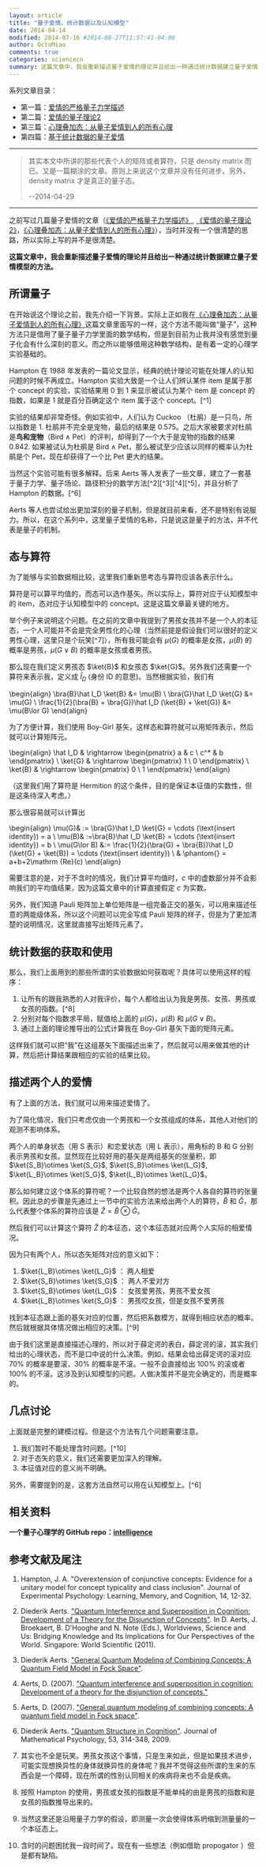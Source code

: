 ```yaml
---
layout: article
title: "量子爱情，统计数据以及认知模型"
date: 2014-04-14
modified: 2014-07-16 #2014-08-27T11:57:41-04:00
author: OctoMiao
comments: true
categories: sciencecn
summary: 这篇文章中，我会重新描述量子爱情的理论并且给出一种通过统计数据建立量子爱情模型的方法。
---
```



系列文章目录：

* 第一篇：[爱情的严格量子力学描述](/sciencecn/quantum-love/)
* 第二篇：[爱情的量子理论2](/sciencecn/quantum-love-2/)
* 第三篇：[心理叠加态：从量子爱情到人的所有心理](/sciencecn/from-quantum-love-to-quantum-psychology/)
* 第四篇：[基于统计数据的量子爱情](/sciencecn/quantum-psychology-cognition-and-statistics/)


-----

> 其实本文中所讲的那些代表个人的矩阵或者算符，只是 density matrix 而已。又是一篇糊涂的文章。原则上来说这个文章并没有任何进步。另外，density matrix 才是真正的量子态。
>
> --2014-04-29

-----


之前写过几篇量子爱情的文章（[《爱情的严格量子力学描述》](/sciencecn/quantum-love/), [《爱情的量子理论2》](/sciencecn/quantum-love-2/)，[《心理叠加态：从量子爱情到人的所有心理》](/sciencecn/from-quantum-love-to-quantum-psychology/)），当时并没有一个很清楚的思路，所以实际上写的并不是很清楚。

**这篇文章中，我会重新描述量子爱情的理论并且给出一种通过统计数据建立量子爱情模型的方法。**

## 所谓量子

在开始说这个理论之前，我先介绍一下背景。实际上正如我在[《心理叠加态：从量子爱情到人的所有心理》](/sciencecn/from-quantum-love-to-quantum-psychology/)这篇文章里面写的一样，这个方法不能叫做“量子”，这种方法只是借用了量子量子力学里面的数学结构，但是到目前为止我并没有感觉到量子化会有什么深刻的意义。而之所以能够借用这种数学结构，是有着一定的心理学实验基础的。

Hampton 在 1988 年发表的一篇论文显示，经典的统计理论可能在处理人的认知问题的时候不再成立。Hampton 实验大致是一个让人们辨认某件 item 是属于那个 concept 的实验，实验结果用 0 到 1 来显示被试认为某个 item 是 concept 的指数，如果是 1 就是百分百确定这个 item 属于这个 concept。[^1]

实验的结果却非常奇怪。例如实验中，人们认为 Cuckoo （杜鹃）是一只鸟，所以指数是 1\. 杜鹃并不完全是宠物，最后的结果是 0.575。之后大家被要求对杜鹃是**鸟和宠物**（Bird $\land$ Pet）的评判，却得到了一个大于是宠物的指数的结果 0.842\. 如果被试认为杜鹃是 Bird $\land$ Pet，那么被试至少应该以同样的概率认为杜鹃是个 Pet，现在却获得了一个比 Pet 更大的结果。

当然这个实验可能有很多解释。后来 Aerts 等人发表了一些文章，建立了一套基于量子力学、量子场论、路径积分的数学方法[^2][^3][^4][^5]，并且分析了 Hampton 的数据。[^6]

Aerts 等人也尝试给出更加深刻的量子机制，但是就目前来看，还不是特别有说服力。所以，在这个系列中，这里量子爱情的名称，只是说这是量子的方法，并不代表是量子的机制。

## 态与算符

为了能够与实验数据相比较，这里我们重新思考态与算符应该各表示什么。

算符是可以算平均值的，而态可以选作基矢。所以实际上，算符对应于认知模型中的 item，态对应于认知模型中的 concept。这是这篇文章最关键的地方。

举个例子来说明这个问题。在之前的文章中我提到了男孩女孩并不是一个人的本征态，一个人可能并不会是完全男性化的心理（当然前提是假设我们可以很好的定义男性心理，这里只是个玩笑[^7]），所有我可能会有 $\mu(G)$ 的概率是女孩，$\mu(B)$ 的概率是男孩，$\mu(G\lor B)$ 的概率是女孩或者男孩。

那么现在我们定义男孩态 $\ket{B}$ 和女孩态 $\ket{G}$。另外我们还需要一个算符来表示我，定义成 $\hat I_D$ (身份 ID 的意思)。当然根据实验，我们有

\begin{align} \bra{B}\hat I_D \ket{B} &= \mu(B) \\ \bra{G}\hat I_D \ket{G} &= \mu(G) \\ \frac{1}{2}(\bra{B} + \bra{G})\hat I_D (\ket{B} + \ket{G}) &= \mu(B\lor G) \end{align}

为了方便计算，我们使用 Boy-Girl 基矢，这样态和算符就可以用矩阵表示，然后就可以计算矩阵元。

\begin{align} \hat I_D & \rightarrow \begin{pmatrix} a & c \\ c^* & b \end{pmatrix} \\ \ket{G} & \rightarrow \begin{pmatrix} 1 \\ 0 \end{pmatrix} \\ \ket{B} & \rightarrow \begin{pmatrix} 0 \\ 1 \end{pmatrix} \end{align}

（这里我们用了算符是 Hermition 的这个条件，目的是保证本征值的实数性，但是这条待深入考虑。）

那么很容易就可以计算出

\begin{align} \mu(G)& := \bra{G}\hat I_D \ket{G} = \cdots (\text{insert identity}) = a \\ \mu(B)& :=\bra{B}\hat I_D \ket{B} = \cdots (\text{insert identity}) = b \\ \mu(G\lor B) &:= \frac{1}{2}(\bra{G} + \bra{B})\hat I_D (\ket{G} + \ket{B}) = \cdots (\text{insert identity}) \\ & \phantom{} = a+b+2\mathrm {Re}(c) \end{align}

需要注意的是，对于不含时的情况，我们计算平均值时，$c$ 中的虚数部分并不会影响我们的平均值结果，因为这篇文章中的计算直接假定 $c$ 为实数。

另外，我们知道 Pauli 矩阵加上单位矩阵是一组完备正交的基矢，可以用来描述任意的两能级体系，所以这个问题可以完全写成 Pauli 矩阵的样子，但是为了更加清楚的说明情况，这里就直接写出矩阵元素了。

## 统计数据的获取和使用

那么，我们上面用到的那些所谓的实验数据如何获取呢？具体可以使用这样的程序：

1. 让所有的跟我熟悉的人对我评价，每个人都给出认为我是男孩、女孩、男孩或女孩的指数。[^8]
2. 分别对每个指数求平局，赋值给上面的 $\mu(G)$，$\mu(B)$ 和 $\mu(G\lor B)$。
3. 通过上面的理论推导出的公式计算我在 Boy-Girl 基矢下面的矩阵元素。

这样我们就可以把“我”在这组基矢下面描述出来了，然后就可以用来做其他的计算，然后把计算结果跟相应的实验的结果比较。

## 描述两个人的爱情

有了上面的方法，我们就可以用来描述爱情了。

为了简化情况，我们只考虑仅由一个男孩和一个女孩组成的体系，其他人对他们的观测不影响体系。

两个人的单身状态（用 S 表示）和恋爱状态（用 L 表示），用角标的 B 和 G 分别表示男孩和女孩。显然现在比较好用的基矢是两组基矢的张量积，即 $\ket{S_B}\otimes \ket{S_G}$, $\ket{S_B}\otimes \ket{L_G}$, $\ket{L_B}\otimes \ket{S_G}$, $\ket{L_B}\otimes \ket{L_G}$。

那么如何建立这个体系的算符呢？一个比较自然的想法是两个人各自的算符的张量积。因此总的步骤是先通过上一节中的实验方法来给出两个人的算符，$\hat B$ 和 $\hat G$，那么代表整个体系的算符应该是 $\hat Z = \hat B \otimes \hat G$。

然后我们可以计算这个算符 $\hat Z$ 的本征态，这个本征态就对应两个人实际的相爱情况。

因为只有两个人，所以态矢矩阵对应的意义如下：

1.  $\ket{L_B}\otimes \ket{L_G}$ ： 两人相爱
2.  $\ket{S_B}\otimes \ket{S_G}$ ： 两人不爱对方
3.  $\ket{S_B}\otimes \ket{L_G}$ ： 女孩爱男孩，男孩不爱女孩
4.  $\ket{L_B}\otimes \ket{S_G}$ ： 男孩哎女孩，但是女孩不爱男孩

找到本征态跟上面的基矢对应的位置，然后把系数模方，就得到相应状态的概率。 然后就根据具体情况做出相应的决策。[^9]

由于我们这里是直接描述心理的，所以对于薛定谔的表白，薛定谔的滚，其实我们给出的心理状态，而不是口中说的什么决策。例如，结果会给出薛定谔的滚对应 70% 的概率是要滚，30% 的概率是不滚。一般不会直接给出 100% 的滚或者 100% 的不滚。这涉及到认知模型的问题。人做决策并不是完全确定的，而是概率的。

## 几点讨论

上面就是完整的建模过程。但是这个方法有几个问题需要注意。

1.  我们暂时不能处理含时问题。[^10]
2.  对于态矢的意义，我们还需要更加深入的理解。
3.  本征值对应的意义尚不明确。

另外，需要提到的是，这套方法自然可以用在认知模型上。[^6]

## 相关资料

**一个量子心理学的 GitHub repo：[intelligence](https://github.com/emptymalei/intelligence/tree/master/quantumPsychology)**

## 参考文献及尾注




1.  Hampton, J. A. "Overextension of conjunctive concepts: Evidence for a unitary model for concept typicality and class inclusion". Journal of Experimental Psychology: Learning, Memory, and Cognition, 14, 12-32. 

2.  Diederik Aerts. ["Quantum Interference and Superposition in Cognition: Development of a Theory for the Disjunction of Concepts"](http://arxiv.org/abs/0705.0975). In D. Aerts, J. Broekaert, B. D'Hooghe and N. Note (Eds.), Worldviews, Science and Us: Bridging Knowledge and Its Implications for Our Perspectives of the World. Singapore: World Scientific (2011). 

3.  Diederik Aerts. ["General Quantum Modeling of Combining Concepts: A Quantum Field Model in Fock Space"](http://arxiv.org/abs/0705.1740). 

4.  Aerts, D. (2007). ["Quantum interference and superposition in cognition: Development of a theory for the disjunction of concepts."](http://arxiv.org/abs/0705.0975) 

5.  Aerts, D. (2007). ["General quantum modeling of combining concepts: A quantum field model in Fock space"](http://arxiv.org/abs/0705.1740). 

6.  Diederik Aerts. ["Quantum Structure in Cognition"](http://arxiv.org/abs/0805.3850). Journal of Mathematical Psychology, 53, 314-348, 2009. 

7.  其实也不全是玩笑。男孩女孩这个事情，只是生来如此，但是如果技术进步，可能实现想换异性的身体就换异性的身体呢？我并不觉得这些所谓的生来的东西会是一个障碍，现在所谓的性别认同相关的疾病将来也不会是疾病。

8.  按照 Hampton 的使用，男孩或女孩的指数是不能单纯的由是男孩的指数和是女孩的指数推导出来的。

9.  当然这里还是沿用量子力学的假设，即测量一次会使得体系坍缩到测量量的一个本征态上。 

10.  含时的问题困扰我一段时间了。现在有一些想法（例如借助 propogator ）但是都有缺陷。 
